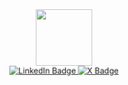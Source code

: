<div id="header" align="center">
  <img src="https://media3.giphy.com/media/v1.Y2lkPTc5MGI3NjExNXVncjZvMXV5azZ6em5sNnYyNWphemNuaDR3dHduYXJzN204Nzg5NyZlcD12MV9pbnRlcm5hbF9naWZfYnlfaWQmY3Q9cw/EOmYN5kVP3W2Lyn6dx/giphy.gif" width="100"/>
</div>

<div id="header" align="center">
  <div id="badges">
    <a href="https://www.linkedin.com/in/ara-hovsepyan0/">
      <img src="https://img.shields.io/badge/LinkedIn-blue?style=for-the-badge&logo=linkedin&logoColor=white" alt="LinkedIn Badge"/>
    </a>
    <a href="https://x.com/areshovsepyan">
      <img src="https://img.shields.io/badge/Twitter-blue?style=for-the-badge&logo=x&logoColor=white" alt="X Badge"/>
    </a>
  </div>
</div>
<!--
**areshovsepyan/areshovsepyan** is a ✨ _special_ ✨ repository because its `README.md` (this file) appears on your GitHub profile.

Here are some ideas to get you started:

- 🔭 I’m currently working on ...
- 🌱 I’m currently learning ...
- 👯 I’m looking to collaborate on ...
- 🤔 I’m looking for help with ...
- 💬 Ask me about ...
- 📫 How to reach me: ...
- 😄 Pronouns: ...
- ⚡ Fun fact: ...
-->
